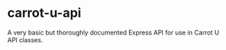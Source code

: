 # carrot-u-api

A very basic but thoroughly documented Express API for use in Carrot U API classes.
